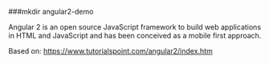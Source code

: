 ###mkdir angular2-demo

Angular 2 is an open source JavaScript framework to build web applications in HTML and 
JavaScript and has been conceived as a mobile first approach.

Based on: https://www.tutorialspoint.com/angular2/index.htm

